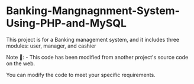 # Banking-Mangnagnment-System-Using-PHP-and-MySQL
This project is for a Banking management system, and it includes three modules: user, manager, and cashier


Note 🔴: - This code has been modified from another project's source code on the web.

You can modify the code to meet your specific requirements.


